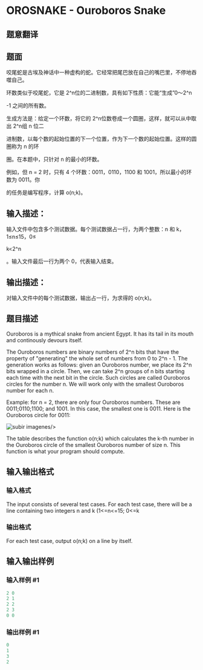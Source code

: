 # OROSNAKE - Ouroboros Snake

## 题意翻译

## 题面

咬尾蛇是古埃及神话中一种虚构的蛇。它经常把尾巴放在自己的嘴巴里，不停地吞噬自己。

环数类似于咬尾蛇，它是 2^n位的二进制数，具有如下性质：它能“生成”0～2^n

-1 之间的所有数。

生成方法是：给定一个环数，将它的 2^n位数卷成一个圆圈，这样，就可以从中取出 2^n组 n 位二

进制数，以每个数的起始位置的下一个位置，作为下一个数的起始位置。这样的圆圈称为 n 的环

圈。在本题中，只针对 n 的最小的环数。

例如，但 n = 2 时，只有 4 个环数：0011，0110，1100 和 1001，所以最小的环数为 0011。你

的任务是编写程序，计算 o(n;k)。

## 输入描述：

输入文件中包含多个测试数据。每个测试数据占一行，为两个整数：n 和 k，1≤n≤15，0≤

k<2^n

。输入文件最后一行为两个 0，代表输入结束。

## 输出描述：

对输入文件中的每个测试数据，输出占一行，为求得的 o(n;k)。

## 题目描述

 Ouroboros is a mythical snake from ancient Egypt. It has its tail in its mouth and continously devours itself.

The Ouroboros numbers are binary numbers of 2^n bits that have the property of "generating" the whole set of numbers from 0 to 2^n - 1. The generation works as follows: given an Ouroboros number, we place its 2^n bits wrapped in a circle. Then, we can take 2^n groups of n bits starting each time with the next bit in the circle. Such circles are called Ouroboros circles for the number n. We will work only with the smallest Ouroboros number for each n.

Example: for n = 2, there are only four Ouroboros numbers. These are 0011;0110;1100; and 1001. In this case, the smallest one is 0011. Here is the Ouroboros circle for 0011:

![subir imagenes](https://cdn.luogu.com.cn/upload/vjudge_pic/SP3426/d7e52981cdbf7ecac2898ffbf4535bcdce95e9a9.png)/>

The table describes the function o(n;k) which calculates the k-th number in the Ouroboros circle of the smallest Ouroboros number of size n. This function is what your program should compute.

## 输入输出格式

### 输入格式

The input consists of several test cases. For each test case, there will be a line containing two integers n and k (1<=n<=15; 0<=k

### 输出格式

For each test case, output o(n;k) on a line by itself.

## 输入输出样例

### 输入样例 #1

```cpp
2 0
2 1
2 2
2 3
0 0
```


### 输出样例 #1

```cpp
0
1
3
2
```


